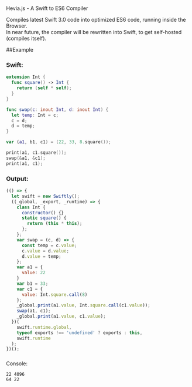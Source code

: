 #
Hevia.js - A Swift to ES6 Compiler

Compiles latest Swift 3.0 code into optimized ES6 code, running inside the Browser.<br>
In near future, the compiler will be rewritten into Swift, to get self-hosted (compiles itself).

##Example

### Swift:
```Swift
extension Int {
  func square() -> Int {
    return (self * self);
  }
}

func swap(c: inout Int, d: inout Int) {
  let temp: Int = c;
  c = d;
  d = temp;
}

var (a1, b1, c1) = (22, 33, 8.square());

print(a1, c1.square());
swap(&a1, &c1);
print(a1, c1);
```
### Output:
```JavaScript
(() => {
  let swift = new Swiftly();
  ((_global, _export, _runtime) => {
    class Int {
      constructor() {}
      static square() {
        return (this * this);
      };
    };
    var swap = (c, d) => {
      const temp = c.value;
      c.value = d.value;
      d.value = temp;
    };
    var a1 = {
      value: 22
    }
    var b1 = 33;
    var c1 = {
      value: Int.square.call(8)
    };
    _global.print(a1.value, Int.square.call(c1.value));
    swap(a1, c1);
    _global.print(a1.value, c1.value);
  })(
    swift.runtime.global,
    typeof exports !== 'undefined' ? exports : this,
    swift.runtime
  );
})();
```
###
Console:
```
22 4096
64 22
```
